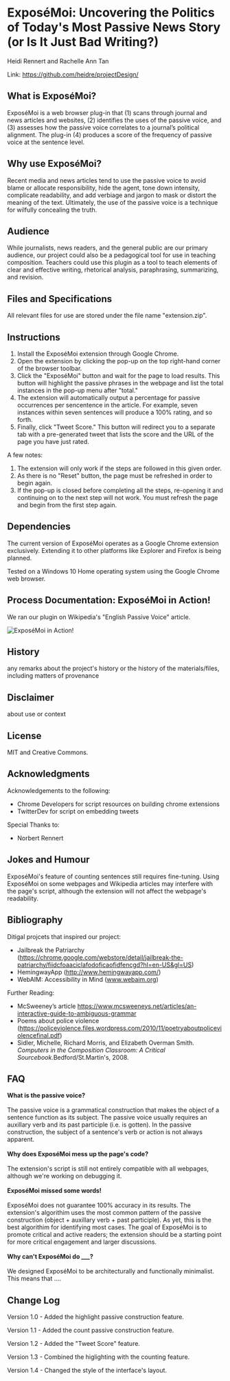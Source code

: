 # ExposéMoi: Uncovering the Politics of Today's Most Passive News Story (or Is It Just Bad Writing?)

Heidi Rennert and Rachelle Ann Tan

Link: https://github.com/heidre/projectDesign/


## What is ExposéMoi?

ExposéMoi is a web browser plug-in that (1) scans through journal and news articles and websites, (2) identifies the uses of the passive voice, and (3) assesses how the passive voice correlates to a journal’s political alignment. The plug-in (4) produces a score of the frequency of passive voice at the sentence level. 


## Why use ExposéMoi?

Recent media and news articles tend to use the passive voice to avoid blame or allocate responsibility, hide the agent, tone down intensity, complicate readability, and add verbiage and jargon to mask or distort the meaning of the text. Ultimately, the use of the passive voice is a technique for wilfully concealing the truth.


## Audience 

While journalists, news readers, and the general public are our primary audience, our project could also be a pedagogical tool for use in teaching composition. Teachers could use this plugin as a tool to teach elements of clear and effective writing, rhetorical analysis, paraphrasing, summarizing, and revision.


## Files and Specifications 

All relevant files for use are stored under the file name "extension.zip". 


## Instructions 

1. Install the ExposéMoi extension through Google Chrome.
2. Open the extension by clicking the pop-up on the top right-hand corner of the browser toolbar. 
3. Click the "ExposéMoi" button and wait for the page to load results. This button will highlight the passive phrases in the webpage and list the total instances in the pop-up menu after "total."
4. The extension will automatically output a percentage for passive occurrences per sencentence in the article. For example, seven instances within seven sentences will produce a 100% rating, and so forth.
5. Finally, click "Tweet Score." This button will redirect you to a separate tab with a pre-generated tweet that lists the score and the URL of the page you have just rated. 

A few notes:
1. The extension will only work if the steps are followed in this given order.
2. As there is no "Reset" button, the page must be refreshed in order to begin again. 
3. If the pop-up is closed before completing all the steps, re-opening it and continuing on to the next step will not work. You must refresh the page and begin from the first step again.


## Dependencies 

The current version of ExposéMoi operates as a Google Chrome extension exclusively. Extending it to other platforms like Explorer and Firefox is being planned.

Tested on a Windows 10 Home operating system using the Google Chrome web browser.


## Process Documentation: ExposéMoi in Action!

We ran our plugin on Wikipedia's "English Passive Voice" article.

![ExposéMoi in Action!](https://github.com/heidre/projectDesign/documentation/ExposeMoi.png)


## History 

any remarks about the project's history or the history of the materials/files, including matters of provenance 


## Disclaimer

about use or context 


## License 

MIT and Creative Commons.


## Acknowledgments

Acknowledgements to the following:
- Chrome Developers for script resources on building chrome extensions
- TwitterDev for script on embedding tweets

Special Thanks to:
- Norbert Rennert


## Jokes and Humour 

ExposéMoi's feature of counting sentences still requires fine-tuning. Using ExposéMoi on some webpages and Wikipedia articles may interfere with the page's script, although the extension will not affect the webpage's readability.


## Bibliography 

Ditigal projcets that inspired our project:
- Jailbreak the Patriarchy (https://chrome.google.com/webstore/detail/jailbreak-the-patriarchy/fiidcfoaaciclafodoficaofidfencgd?hl=en-US&gl=US)
- HemingwayApp (http://www.hemingwayapp.com/)
- WebAIM: Accessibility in Mind (www.webaim.org)

Further Reading:
- McSweeney’s article https://www.mcsweeneys.net/articles/an-interactive-guide-to-ambiguous-grammar
- Poems about police violence (https://policeviolence.files.wordpress.com/2010/11/poetryaboutpoliceviolencefinal.pdf)
- Sidler, Michelle, Richard Morris, and Elizabeth Overman Smith. <i>Computers in the Composition Classroom: A Critical Sourcebook.</i>Bedford/St.Martin's, 2008.


## FAQ

<b>What is the passive voice?</b>
<br><br>
The passive voice is a grammatical construction that makes the object of a sentence function as its subject. The passive voice usually requires an auxillary verb and its past participle (i.e. is gotten). In the passive construction, the subject of a sentence's verb or action is not always apparent. <br><br>
<b>Why does ExposéMoi mess up the page's code?</b>
<br><br>
The extension's script is still not entirely compatible with all webpages, although we're working on debugging it.
<br><br>
<b>ExposéMoi missed some words!</b>
<br><br>
ExposéMoi does not guarantee 100% accuracy in its results. The extension's algorithim uses the most common pattern of the passive construction (object + auxillary verb + past participle). As yet, this is the best algorithim for identifying most cases. The goal of ExposéMoi is to promote critical and active readers; the extension should be a starting point for more critical engagement and larger discussions.
<br><br>
<b>Why can't ExposéMoi do ___?</b>
<br><br>
We designed ExposéMoi to be architecturally and functionally minimalist. This means that ....


## Change Log 

Version 1.0 - Added the highlight passive construction feature.

Version 1.1 - Added the count passive construction feature.

Version 1.2 - Added the "Tweet Score" feature.

Version 1.3 - Combined the higlighting with the counting feature.

Version 1.4 - Changed the style of the interface's layout.
